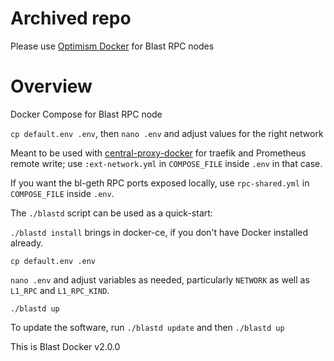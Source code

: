 # Archived repo

Please use [Optimism Docker](https://github.com/CryptoManufaktur-io/optimism-docker) for Blast RPC nodes

# Overview

Docker Compose for Blast RPC node

`cp default.env .env`, then `nano .env` and adjust values for the right network

Meant to be used with [central-proxy-docker](https://github.com/CryptoManufaktur-io/central-proxy-docker) for traefik
and Prometheus remote write; use `:ext-network.yml` in `COMPOSE_FILE` inside `.env` in that case.

If you want the bl-geth RPC ports exposed locally, use `rpc-shared.yml` in `COMPOSE_FILE` inside `.env`.

The `./blastd` script can be used as a quick-start:

`./blastd install` brings in docker-ce, if you don't have Docker installed already.

`cp default.env .env`

`nano .env` and adjust variables as needed, particularly `NETWORK` as well as `L1_RPC` and `L1_RPC_KIND`.

`./blastd up`

To update the software, run `./blastd update` and then `./blastd up`

This is Blast Docker v2.0.0
